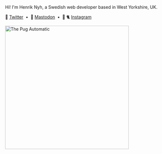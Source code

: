 Hi! I'm Henrik Nyh, a Swedish web developer based in West Yorkshire, UK.

🦆 [Twitter](https://twitter.com/henrik) &nbsp;•&nbsp; 🦣 [Mastodon](https://ruby.social/@henrik) &nbsp;•&nbsp;  📸 🐈 [Instagram](https://www.instagram.com/henrikn)

<a href="https://thepugautomatic.com/">
  <img src="https://thepugautomatic.com/images/og.png" width="400" alt="The Pug Automatic" />
</a>
